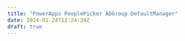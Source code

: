 ```yaml
---
title: "PowerApps PeoplePicker ADGroup DefaultManager"
date: 2024-01-24T12:24:24Z
draft: true
---
```


